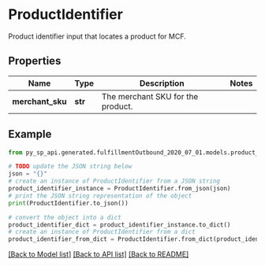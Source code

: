 # ProductIdentifier

Product identifier input that locates a product for MCF.

## Properties

Name | Type | Description | Notes
------------ | ------------- | ------------- | -------------
**merchant_sku** | **str** | The merchant SKU for the product. | 

## Example

```python
from py_sp_api.generated.fulfillmentOutbound_2020_07_01.models.product_identifier import ProductIdentifier

# TODO update the JSON string below
json = "{}"
# create an instance of ProductIdentifier from a JSON string
product_identifier_instance = ProductIdentifier.from_json(json)
# print the JSON string representation of the object
print(ProductIdentifier.to_json())

# convert the object into a dict
product_identifier_dict = product_identifier_instance.to_dict()
# create an instance of ProductIdentifier from a dict
product_identifier_from_dict = ProductIdentifier.from_dict(product_identifier_dict)
```
[[Back to Model list]](../README.md#documentation-for-models) [[Back to API list]](../README.md#documentation-for-api-endpoints) [[Back to README]](../README.md)


